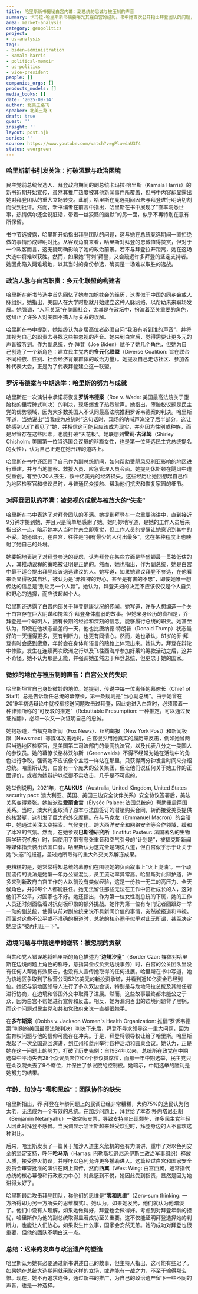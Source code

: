 ```yaml
---
title: 哈里斯新书揭秘白宫内幕：副总统的忠诚与被压制的声音
summary: 卡玛拉·哈里斯新书摘要曝光其在白宫的经历。书中她首次公开指出拜登团队的问题，详述自己在白宫的成就如何被雪藏，失态却被放大，以及其对拜登忠诚的复杂心境。
area: market-analysis
category: geopolitics
project:
- us-analysis
tags:
- biden-administration
- kamala-harris
- political-memoir
- us-politics
- vice-president
people: []
companies_orgs: []
products_models: []
media_books: []
date: '2025-09-14'
author: 北美王路飞
speaker: 北美王路飞
draft: true
guest: ''
insight: ''
layout: post.njk
series: ''
source: https://www.youtube.com/watch?v=gPluwdaU3T4
status: evergreen
---
```

### 哈里斯新书引发关注：打破沉默与政治困境

民主党前总统候选人、拜登政府期间的副总统卡玛拉·哈里斯（Kamala Harris）的新书近期开始宣传，虽然其推广热度被其他新闻事件所覆盖，但书中内容却显露出她对拜登团队的重大立场转变。此前，哈里斯在竞选期间因未与拜登进行明确切割而受到批评。然而，新书编者在前言中指出，哈里斯在书中展现了“直率洞悉世事，热情偶尔还会说脏话，带着一丝狡黠的幽默”的另一面，似乎不再特别在意有所保留。

书中节选披露，哈里斯开始指出拜登团队的问题，这与她在总统竞选期间一直拒绝做的事情形成鲜明对比。从客观角度来看，哈里斯对拜登的忠诚值得赞赏，但对于一个政客而言，这无疑明确影响了她的政治前景。若不与拜登拉开距离，她在这场大选中将难以获胜。然而，如果她“背刺”拜登，又会疏远许多拜登的坚定支持者。她因此陷入两难境地，以其当时的身份参选，确实是一场难以取胜的选战。

### 政治人脉与白宫职责：多元化联盟的构建者

哈里斯在新书节选中首先回忆了她参加姐妹会的经历，这类似于中国的同乡会或人脉组织。她指出，美国人在大学时期就开始建立这种人脉网络，以帮助未来职场发展。她强调，“人际关系”在美国社会，尤其是在政坛中，扮演着至关重要的角色，这纠正了许多人对美国不搞人际关系的误解。

哈里斯在书中提到，她始终认为身居高位者必须自问“我没有听到谁的声音”，并将其视为自己的职责去寻找这些被忽视的声音。她来到白宫后，觉得需要让更多元的声音被听到。作为副总统，乔·拜登（Joe Biden）赋予了她几个角色，但她为自己创造了一个新角色：建立民主党内的**多元化联盟**（Diverse Coalition: 旨在联合不同种族、性别、社会经济背景群体的政治力量）。她提及自己走访社区、参加各种代表大会，正是为了代表拜登建立这一联盟。

### 罗诉韦德案与中期选举：哈里斯的努力与成就

哈里斯在一次演讲中承诺将恢复**罗诉韦德案**（Roe v. Wade: 美国最高法院关于堕胎权的里程碑式判决）的判决，现场爆发了热烈掌声。她指出，堕胎权议题是民主党的优势领域，因为大多数美国人不认同最高法院推翻罗诉韦德案的判决。哈里斯写道，当她说出“当我成为总统时”这句话时，现场的呐喊声淹没了后半部分，这让她感到人们“看见了”她，并相信这可能且应该成为现实，并非因为性别或种族，而是尽管存在这些因素，也能打破“天花板”。她联想到**雪莉·吉泽姆**（Shirley Chisholm: 美国第一位当选国会议员的非裔女性，也是第一位竞选民主党总统提名的女性），认为自己正走在她开辟的道路上。

哈里斯在书中还回顾了自己作为副总统期间，如何帮助受飓风贝利亚影响的地区进行重建，并与当地警察、救援人员、应急管理人员会面。她提到休斯顿在飓风中遭受重创，有至少20人丧生，数十亿美元的经济损失。这些经历让她回想起自己作为地区检察官和参议员时，与普通民众接触、帮助他们抗灾和恢复家园的细节。

### 对拜登团队的不满：被忽视的成就与被放大的“失态”

哈里斯在书中表达了对拜登团队的不满。她提到拜登在一次重要演讲中，直到接近9分钟才提到她，并且只是简单地感谢了她。她巧妙地写道，是她的工作人员后来指出这一点，暗示她本人当时并未立即察觉，但工作人员的提醒让她意识到其中的不妥。她还暗示，在白宫，往往是“拥有最少的人付出最多”，这在某种程度上也映射了她自己的处境。

她委婉地表达了对拜登参选的疑虑，认为拜登在某些方面是华盛顿最一贯被低估的人，其推动议程的策略被证明是正确的。然而，她也指出，作为副总统，她是白宫中最不适合提出拜登应该退选建议的人。她写道，如果她建议拜登不参选，在他看来会显得极其自私，被认为是“赤裸裸的野心，甚至是有害的不忠”，即使她唯一想传达的信息是“别让另一个人赢”。她认为，拜登夫妇的决定不应该仅仅是个人自负和野心的选择，而应该超越个人。

哈里斯还透露了白宫内部关于拜登健康状况的传闻。她写道，许多人想编造一个关于白宫存在巨大阴谋和掩盖乔·拜登身体虚弱的故事。但她亲身经历的真相是，乔·拜登是一个聪明人，拥有长期的经验和深刻的信念，能够履行总统的职责。她甚至认为，即使在他状态最差的一天，他也比唐纳德·特朗普（Donald Trump）状态最好的一天懂得更多，更有判断力，也更有同情心。然而，她也承认，81岁的乔·拜登有时会感到疲惫，年龄会在身体和语言的踉跄上体现出来。她认为，拜登在辩论中惨败，发生在连续两次欧洲之行以及飞往西海岸参加好莱坞筹款活动之后，这并不奇怪。她不认为那是无能，并强调她虽然忠于拜登总统，但更忠于她的国家。

### 微妙的地位与被压制的声音：白宫公关的失职

哈里斯坦言自己身处微妙的地位。她提到，传说中每一位离任的幕僚长（Chief of Staff）总是告诉新任总统的幕僚长，第一条规则是“当心副总统”。由于她曾在2019年初选辩论中就校车接送问题攻击过拜登，因此她进入白宫时，必须带着一种律师所称的“可反驳的推定”（Rebuttable Presumption: 一种推定，可以通过反证推翻），必须一次又一次证明自己的忠诚。

她抱怨道，当福克斯新闻（Fox News）、纽约邮报（New York Post）和新闻极限（Newsmax）等媒体攻击她时，白宫很少用她真实的履历来反击，例如她曾两届当选地区检察官，是美国第二司法部门的最高执法官，以及代表八分之一美国人的参议员。她的幕僚长格林沃尔斯（Greenwalds）不得不经常为她在活动中的角色进行争取，强调她不应该像个盆栽一样站在那里，只获得两分钟发言时间来介绍总统。哈里斯认为，白宫有一个庞大的公关集团，但让他们说任何关于她工作的正面评价，或者为她辩护以抵御不实攻击，几乎是不可能的。

她举例说明，2021年，在**AUKUS**（Australia, United Kingdom, United States security pact: 澳大利亚、英国、美国三边安全伙伴关系）安全协议签署后，美法关系变得紧张。她被派往**爱丽舍宫**（Élysée Palace: 法国总统府）帮助重启两国关系。当时，澳大利亚取消了原本与法国签订的潜艇购买合同，转而接受美英提供的核潜艇，这引发了巨大的外交摩擦。在与马克龙（Emmanuel Macron）的会晤中，她通过关注太空探索、气候变化、跨大西洋安全和网络安全等合作领域，缓和了冰冷的气氛。然而，在她参观**巴斯德研究所**（Institut Pasteur: 法国著名的生物医学研究机构）时，因使用了带有夸张重音和空气引号的“计划是”，被福克斯新闻等媒体指责装出法国口音。哈里斯认为这完全是胡说八道，但白宫似乎乐于让关于她“失态”的报道，盖过她所取得的重大外交关系解冻成果。

更糟糕的是，她常常得知总统的幕僚们在围绕她的负面叙事上“火上浇油”。一个顽固流传的说法是她第一年办公室混乱，员工流动率异常高。哈里斯对此辩护道，许多来到新政府白宫工作的人以前没有类似经验，这是一份独一无二的高压力、全天候角色，并非每个人都能胜任。她无法留住那些无法在工作中茁壮成长的人，这对他们不公平，对国家也不好。她还指出，作为第一位女性副总统的下属，她的工作人员还时刻面临着对抗刻板印象的额外挑战。她作为第一位有专门记者团跟踪一举一动的副总统，使得以前对副总统来说不具新闻价值的事情，突然被报道和审视。而面对这些不公平或不准确的报道时，总统的核心圈子似乎对此无所谓，甚至决定她应该“被再打压一下”。

### 边境问题与中期选举的逆转：被忽视的贡献

当共和党人错误地将哈里斯的角色描述为“**边境沙皇**”（Border Czar: 媒体对哈里斯在边境问题上角色的称呼，意指其全权负责边境事务）时，白宫的公关团队里没有任何人帮她有效反击，也没有人宣传她取得的任何进展。哈里斯在书中写道，她为该地区争取到了私营公司52亿美元的新投资承诺，并看到近10亿资金已经到位。她还与该地区领导人进行了多次双边会谈，特别是与危地马拉总统及其继任者进行协商，在边境和邻国外交中取得了进展。然而，这些故事最终都未能公之于众，因为白宫不帮她进行宣传和反击。相反，她为漏洞百出的边境问题背了黑锅，而这个问题对民主党和共和党政府来说一直都很棘手。

在**多布斯案**（Dobbs v. Jackson Women's Health Organization: 推翻“罗诉韦德案”判例的美国最高法院判决）判决下来后，拜登不寻求领导这一重大问题，因为生育权问题与他的信仰可能存在冲突。于是，拜登将领导权让给了哈里斯。哈里斯发起了一次全国巡回演讲，到红州和蓝州举行各种活动和圆桌会议。她认为，正是她在这一问题上的努力，打破了历史先例：自1934年以来，总统所在政党在中期选举中平均失去28个众议员席位和4个参议员席位，而那一年中期选举，民主党只在众议院失去了9个席位，并保住了参议院的控制权。她暗示，中期选举的胜利是她努力的结果。

### 年龄、加沙与“零和思维”：团队协作的缺失

哈里斯指出，乔·拜登在年龄问题上的民调已经非常糟糕，大约75%的选民认为他太老，无法成为一个有效的总统。在加沙问题上，拜登给了本杰明·内塔尼亚胡（Benjamin Netanyahu）一张空头支票，导致支持率出现颓势，许多民主党年轻人因此对拜登不感冒。当民调显示哈里斯越来越受欢迎时，拜登身边的人不喜欢这种对比。

后来，哈里斯发表了一篇关于加沙人道主义危机的强有力演讲，重申了对以色列安全的坚定支持，呼吁**哈马斯**（Hamas: 巴勒斯坦逊尼派伊斯兰政治军事组织）释放人质，接受停火协议，并呼吁以色列允许更多援助进入。这篇经过白宫和国家安全委员会审查批准的演讲在网上疯传，然而**西翼**（West Wing: 白宫西翼，通常指代总统的核心幕僚和行政权力中心）对此感到不悦，她因此受到指责，显然是因为她讲得太好了。

哈里斯最后攻击拜登团队，称他们的思维是“**零和思维**”（Zero-sum thinking: 一方所得即为另一方所失的思维模式）。她认为，如果她发光，他们就认为他暗淡了。他们中没有人理解，如果她做得好，拜登也会做得好。考虑到对拜登年龄的担忧，哈里斯作为他的副总统取得显著成功至关重要。这不仅能证明拜登选择她的判断力，也能让人们放心，如果发生什么事，国家会安然无恙。她的成功对拜登也很重要，但他的团队不明白这一点。

### 总结：迟来的发声与政治遗产的塑造

哈里斯认为她有必要通过新书讲述自己的故事，但主持人指出，这可能有些迟了。如果她在总统大选期间就采取这样的立场，或许能有一战之力，不至于输得那么惨。现在，她不再追求连任，通过新书的推广，为自己的政治遗产留下一些不同的声音，也是一种选择。